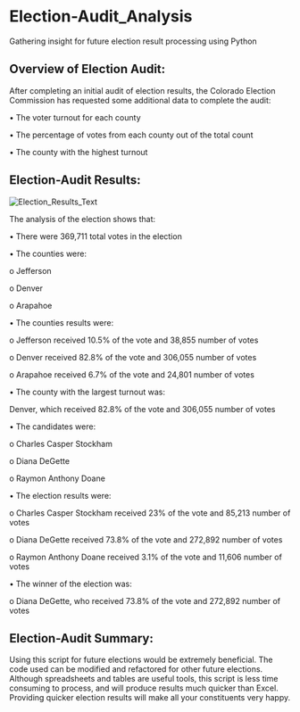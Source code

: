 # Election-Audit_Analysis

Gathering insight for future election result processing using Python


## Overview of Election Audit:

After completing an initial audit of election results, the Colorado Election Commission has requested some additional data to complete the audit:

•	The voter turnout for each county

•	The percentage of votes from each county out of the total count

•	The county with the highest turnout


## Election-Audit Results:




![Election_Results_Text](https://user-images.githubusercontent.com/101373142/161415466-2e0a1bda-23d3-4bcf-a23e-781ccdbea3ed.png)




The analysis of the election shows that:



•	There were 369,711 total votes in the election



•	The counties were:


o	Jefferson


o	Denver


o	Arapahoe




•	The counties results were:


o	Jefferson received 10.5% of the vote and 38,855 number of votes



o	Denver received 82.8% of the vote and 306,055 number of votes



o	Arapahoe received 6.7% of the vote and 24,801 number of votes




•	The county with the largest turnout was:



Denver, which received 82.8% of the vote and 306,055 number of votes



•	The candidates were:



o	Charles Casper Stockham



o	Diana DeGette



o	Raymon Anthony Doane




•	The election results were:



o	Charles Casper Stockham received 23% of the vote and 85,213 number of votes


o	Diana DeGette received 73.8% of the vote and 272,892 number of votes


o	Raymon Anthony Doane received 3.1% of the vote and 11,606 number of votes




•	The winner of the election was:



o	Diana DeGette, who received 73.8% of the vote and 272,892 number of votes




## Election-Audit Summary: 

Using this script for future elections would be extremely beneficial.  The code used can be modified and refactored for other future elections.   Although spreadsheets and tables are useful tools, this script is less time consuming to process, and will produce results much quicker than Excel.  Providing quicker election results will make all your constituents very happy.
